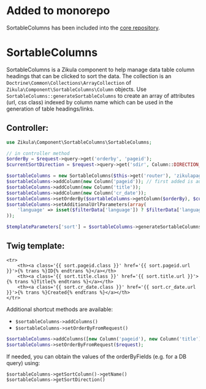 # Added to monorepo

SortableColumns has been included into the [core repository](https://github.com/zikula/core/).

# SortableColumns
SortableColumns is a Zikula component to help manage data table column headings that can be clicked to sort the data.
The collection is an `Doctrine\Common\Collections\ArrayCollection` of `Zikula\Component\SortableColumns\Column` objects.
Use `SortableColumns::generateSortableColumns` to create an array of attributes (url, css class) indexed by column name
which can be used in the generation of table headings/links.


## Controller:

```php
use Zikula\Component\SortableColumns\SortableColumns;

// in controller method
$orderBy = $request->query->get('orderby', 'pageid');
$currentSortDirection = $request->query->get('sdir', Column::DIRECTION_DESCENDING);

$sortableColumns = new SortableColumns($this->get('router'), 'zikulapagesmodule_admin_index', 'orderby', 'sdir');
$sortableColumns->addColumn(new Column('pageid')); // first added is automatically the default
$sortableColumns->addColumn(new Column('title'));
$sortableColumns->addColumn(new Column('cr_date'));
$sortableColumns->setOrderBy($sortableColumns->getColumn($orderBy), $currentSortDirection);
$sortableColumns->setAdditionalUrlParameters(array(
    'language' => isset($filterData['language']) ? $filterData['language'] : null,
));

$templateParameters['sort'] = $sortableColumns->generateSortableColumns();
```

## Twig template:

```twig
<tr>
    <th><a class='{{ sort.pageid.class }}' href='{{ sort.pageid.url }}'>{% trans %}ID{% endtrans %}</a></th>
    <th><a class='{{ sort.title.class }}' href='{{ sort.title.url }}'>{% trans %}Title{% endtrans %}</a></th>
    <th><a class='{{ sort.cr_date.class }}' href='{{ sort.cr_date.url }}'>{% trans %}Created{% endtrans %}</a></th>
</tr>
```


Additional shortcut methods are available: 
  - `$sortableColumns->addColumns()`
  - `$sortableColumns->setOrderByFromRequest()`

```php
$sortableColumns->addColumns([new Column('pageid'), new Column('title'), new Column('cr_date')]);
$sortableColumns->setOrderByFromRequest($request);
```

If needed, you can obtain the values of the orderByFields (e.g. for a DB query) using:

```
$sortableColumns->getSortColumn()->getName()
$sortableColumns->getSortDirection()
```
